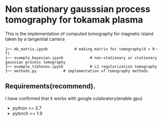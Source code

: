 # Non stationary gausssian process tomography for tokamak plasma
This is the implementation of computed tomography for magnetic island taken by a tangential camera 

    ├── mk_matrix.ipynb            # making matrix for tomography(d = R・f)
    ├── example_bayesian.ipynb            # non-stationary or stationary gaussian process tomography
    ├── example_tikhonov.ipynb            # L2 regularization tomography
    ├── methods.py            # implementation of tomography methods

## Requirements(recommend).
 I have confirmed that it works with google colabratory(enable gpu)
- python >= 3.7
- pytorch >= 1.9 




